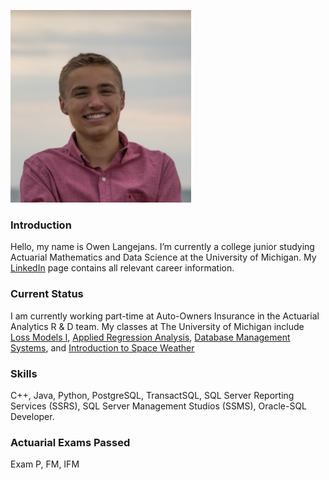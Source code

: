 ![Me](https://raw.githubusercontent.com/owenlangejans/owenlan.github.io/master/new1.PNG)

### Introduction

Hello, my name is Owen Langejans. I’m currently a college junior studying Actuarial Mathematics and Data Science at the University of Michigan.
My [LinkedIn](https://www.linkedin.com/in/owen-langejans-14792a129/) page contains all relevant career information.


### Current Status
I am currently working part-time at Auto-Owners Insurance in the Actuarial Analytics R & D team.
My classes at The University of Michigan include [Loss Models I](https://www.lsa.umich.edu/cg/cg_detail.aspx?content=2310MATH523001&termArray=f_20_2310), [Applied Regression Analysis](https://www.lsa.umich.edu/cg/cg_detail.aspx?content=2310STATS413001&termArray=f_20_2310), [Database Management Systems](https://www.lsa.umich.edu/cg/cg_detail.aspx?content=2310EECS484001&termArray=f_20_2310), and [Introduction to Space Weather](https://www.lsa.umich.edu/cg/cg_detail.aspx?content=2310SPACE103001&termArray=f_20_2310)


### Skills

C++, Java, Python, PostgreSQL, TransactSQL, SQL Server Reporting Services (SSRS), SQL Server Management Studios (SSMS), Oracle-SQL Developer. 

### Actuarial Exams Passed

Exam P, FM, IFM
